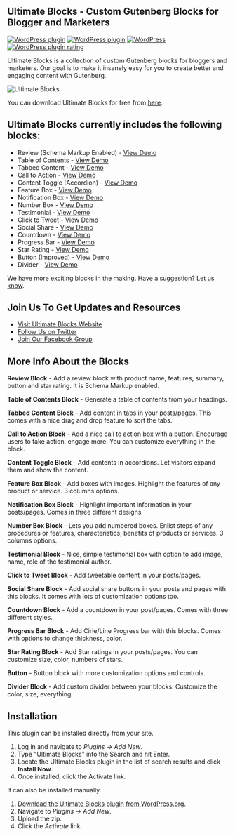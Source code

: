 ## Ultimate Blocks - Custom Gutenberg Blocks for Blogger and Marketers
[![WordPress plugin](https://img.shields.io/wordpress/plugin/v/ultimate-blocks.svg?style=plastic)](https://wordpress.org/plugins/ultimate-blocks/)
[![WordPress plugin](https://img.shields.io/wordpress/plugin/dt/ultimate-blocks.svg?style=plastic)](https://wordpress.org/plugins/ultimate-blocks/)
[![WordPress](https://img.shields.io/wordpress/v/ultimate-blocks.svg)](https://wordpress.org/plugins/ultimate-blocks/)
[![WordPress plugin rating](https://img.shields.io/wordpress/plugin/r/ultimate-blocks.svg)](https://wordpress.org/support/plugin/ultimate-blocks/reviews/)

Ultimate Blocks is a collection of custom Gutenberg blocks for bloggers and marketers. Our goal is to make it insanely easy for you to create better and engaging content with Gutenberg.

![Ultimate Blocks](https://ultimateblocks.io/wp-content/uploads/2019/01/banner-1544x500.jpg)

You can download Ultimate Blocks for free from [here](https://wordpress.org/plugins/ultimate-blocks/).

## Ultimate Blocks currently includes the following blocks:

* Review (Schema Markup Enabled) - [View Demo](https://ultimateblocks.io/schema-review-block-gutenberg)
* Table of Contents - [View Demo](https://ultimateblocks.io/table-of-contents-block-for-gutenberg-editor/)
* Tabbed Content - [View Demo](https://ultimateblocks.io/tabbed-content-block-for-gutenberg/)
* Call to Action - [View Demo](https://ultimateblocks.io/call-to-action-block-gutenberg/)
* Content Toggle (Accordion) - [View Demo](https://ultimateblocks.io/content-toggle-block-gutenberg/)
* Feature Box - [View Demo](https://ultimateblocks.io/feature-box-block-for-gutenberg-editor/)
* Notification Box - [View Demo](https://ultimateblocks.io/notification-box-block-for-gutenberg-editor/)
* Number Box - [View Demo](https://ultimateblocks.io/number-box-block-for-gutenberg-editor/)
* Testimonial - [View Demo](https://ultimateblocks.io/testimonial-block-for-gutenberg-editor/)
* Click to Tweet - [View Demo](https://ultimateblocks.io/click-to-tweet-block-gutenberg/)
* Social Share - [View Demo](https://ultimateblocks.io/social-share-block-for-gutenberg-editor/)
* Countdown - [View Demo](https://ultimateblocks.io/countdown-block-gutenberg/)
* Progress Bar - [View Demo](https://ultimateblocks.io/progress-bar-block-for-gutenberg-editor/)
* Star Rating - [View Demo](https://ultimateblocks.io/star-rating-block/)
* Button (Improved) - [View Demo](https://ultimateblocks.io/improved-button-block-gutenberg/)
* Divider - [View Demo](https://ultimateblocks.io/divider-block-for-gutenberg/)

We have more exciting blocks in the making. Have a suggestion? [Let us know](https://ultimateblocks.io/contact/).

## Join Us To Get Updates and Resources

* [Visit Ultimate Blocks Website](https://ultimateblocks.io?utm_medium=wp.org&utm_source=wordpressorg&utm_campaign=readme&utm_content=ultimateblocks)
* [Follow Us on Twitter](http://twitter.com/Ultimate_Blocks)
* [Join Our Facebook Group](https://www.facebook.com/groups/2063872290348170/)

## More Info About the Blocks

**Review Block** - Add a review block with product name, features, summary, button and star rating. It is Schema Markup enabled.

**Table of Contents Block** - Generate a table of contents from your headings. 

**Tabbed Content Block** - Add content in tabs in your posts/pages. This comes with a nice drag and drop feature to sort the tabs.

**Call to Action Block** - Add a nice call to action box with a button. Encourage users to take action, engage more. You can customize everything in the block.

**Content Toggle Block** - Add contents in accordions. Let visitors expand them and show the content.

**Feature Box Block** - Add boxes with images. Highlight the features of any product or service. 3 columns options.

**Notification Box Block** - Highlight important information in your posts/pages. Comes in three different designs.

**Number Box Block** - Lets you add numbered boxes. Enlist steps of any procedures or features, characteristics, benefits of products or services. 3 columns options.

**Testimonial Block** - Nice, simple testimonial box with option to add image, name, role of the testimonial author.

**Click to Tweet Block** - Add tweetable content in your posts/pages.

**Social Share Block** - Add social share buttons in your posts and pages with this blocks. It comes with lots of customization options too.

**Countdown Block** - Add a countdown in your post/pages. Comes with three different styles.

**Progress Bar Block** - Add Cirle/Line Progress bar with this blocks. Comes with options to change thickness, color.

**Star Rating Block** - Add Star ratings in your posts/pages. You can customize size, color, numbers of stars.

**Button** - Button block with more customization options and controls.

**Divider Block** - Add custom divider between your blocks. Customize the color, size, everything.

## Installation

This plugin can be installed directly from your site.

1. Log in and navigate to _Plugins &rarr; Add New_.
2. Type "Ultimate Blocks" into the Search and hit Enter.
3. Locate the Ultimate Blocks plugin in the list of search results and click **Install Now**.
4. Once installed, click the Activate link.

It can also be installed manually.

1. [Download the Ultimate Blocks plugin from WordPress.org](https://wordpress.org/plugins/ultimate-blocks/).
2. Navigate to _Plugins &rarr; Add New_.
3. Upload the zip.
4. Click the *Activate* link.
